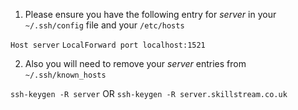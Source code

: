 1. Please ensure you have the following entry for _server_ in your `~/.ssh/config` file and your `/etc/hosts`

`Host server`
	`LocalForward port localhost:1521`

2. Also you will need to remove your _server_ entries from `~/.ssh/known_hosts`

`ssh-keygen -R server` OR `ssh-keygen -R server.skillstream.co.uk`